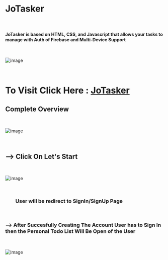 # JoTasker

<br>

#### JoTasker is based on HTML, CSS, and Javascript that allows your tasks to manage with Auth of Firebase and Multi-Device Support

<br>

![image](https://user-images.githubusercontent.com/65014926/194008101-83b12f5a-7c1e-45ee-8323-e0a1dc6948af.png)

<br>

# To Visit Click Here : <a href = "https://shubham996633.github.io/JoGamics__Game__Portal/">JoTasker</a>

## Complete Overview

<br>

![image](https://user-images.githubusercontent.com/65014926/194009217-6ee24437-65d0-45d6-b34c-886729b14471.png)

<br>

## --> Click On Let's Start

<br>

![image](https://user-images.githubusercontent.com/65014926/194010130-fde07d34-2710-4122-84a4-85ee8dad8748.png)

<br>

### &ensp; &ensp;&ensp;   User will be redirect to SignIn/SignUp Page

<br>

### --> After Succesfully Creating The Account User has to Sign In then the Personal Todo List Will Be Open of the User

<br>

![image](https://user-images.githubusercontent.com/65014926/194010990-2c8e04b0-ef19-4de2-acc5-43e24e113979.png)

<br>







